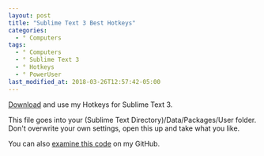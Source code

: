 ```yaml
---
layout: post
title: "Sublime Text 3 Best Hotkeys"
categories:
  - ° Computers
tags:
  - ° Computers
  - ° Sublime Text 3
  - ° Hotkeys
  - ° PowerUser
last_modified_at: 2018-03-26T12:57:42-05:00
---
```

<a href="{{ site.baseurl }}/downloads/Default%20(Windows).sublime-keymap">Download</a> and use my Hotkeys for Sublime Text 3.

This file goes into your (Sublime Text Directory)/Data/Packages/User folder. Don't overwrite your own settings, open this up and take what you like.

You can also <a href="{{ site.github.repo }}/blob/master/downloads/Default%20(Windows).sublime-keymap">examine this code</a> on my GitHub.
